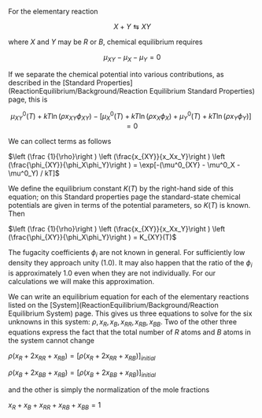 

For the elementary reaction

$$
X + Y \leftrightarrows XY
$$

where *X* and *Y* may be *R* or *B*, chemical equilibrium requires

$$
\mu_{XY} - \mu_X - \mu_Y = 0
$$

If we separate the chemical potential into various contributions, as described in the [Standard Properties](ReactionEquilibrium/Background/Reaction Equilibrium Standard Properties) page, this is



$$
\mu^0_{XY}(T) + kT \ln(\rho x_{XY}\phi_{XY}) - [\mu^0_X(T) + kT \ln(\rho x_{X}\phi_{X}) + \mu^0_Y(T) + kT \ln(\rho x_{Y}\phi_{Y})] = 0
$$



We can collect terms as follows

$\left (\frac {1}{\rho}\right ) \left (\frac{x_{XY}}{x_Xx_Y}\right ) \left (\frac{\phi_{XY}}{\phi_X\phi_Y}\right ) = \exp[-(\mu^0_{XY} - \mu^0_X - \mu^0_Y) / kT]$



We define the equilibrium constant <i>K</i>(<i>T</i>) by the right-hand side of this equation; on this Standard properties page the standard-state chemical potentials are given in terms of the potential parameters, so <i>K</i>(<i>T</i>) is known.&nbsp; Then

$\left (\frac {1}{\rho}\right ) \left (\frac{x_{XY}}{x_Xx_Y}\right ) \left (\frac{\phi_{XY}}{\phi_X\phi_Y}\right ) = K_{XY}(T)$



The fugacity coefficients $\phi_i$ are not known in general.  For sufficiently low density they approach unity (1.0).  It may also happen that the ratio of the $\phi_i$ is approximately 1.0 even when they are not individually.  For our calculations we will make this approximation.

We can write an equilibrium equation for each of the elementary reactions listed on the [System](ReactionEquilibrium/Background/Reaction Equilibrium System) page.  This gives us three equations to solve for the six unknowns in this system:  $\rho, x_R, x_B, x_{RR}, x_{RB}, x_{BB}$.  Two of the other three equations express the fact that the total number of <i>R</i> atoms and <i>B</i> atoms in the system cannot change



$\rho\left (x_R + 2x_{RR} + x_{RB}\right ) = \left [\rho(x_R + 2x_{RR} + x_{RB})\right ]_{initial}$

$\rho\left (x_B + 2x_{BB} + x_{RB}\right ) = \left [\rho(x_B + 2x_{BB} + x_{RB})\right ]_{initial}$



and the other is simply the normalization of the mole fractions



$x_R + x_B + x_{RR} + x_{RB} + x_{BB} = 1$